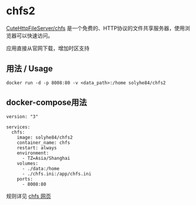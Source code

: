 # chfs2
[CuteHttpFileServer/chfs](http://iscute.cn/chfs) 是一个免费的、HTTP协议的文件共享服务器，使用浏览器可以快速访问。

应用直接从官网下载，增加时区支持

## 用法 / Usage
```
docker run -d -p 8008:80 -v <data_path>:/home solyhe84/chfs2
```
## docker-compose用法
```
version: "3"

services:
  chfs:
    image: solyhe84/chfs2
    container_name: chfs
    restart: always
    environment:
      - TZ=Asia/Shanghai
    volumes:
      - ./data:/home
      - ./chfs.ini:/app/chfs.ini
    ports:
      - 8008:80
```
规则详见 [chfs 网页](http://iscute.cn/chfs)

